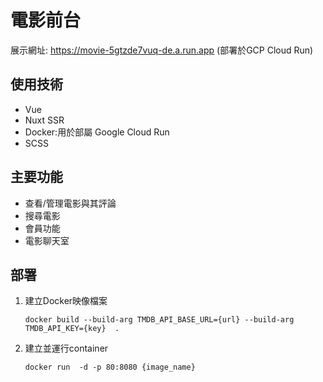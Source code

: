 # 電影前台

展示網址: https://movie-5gtzde7vuq-de.a.run.app
(部署於GCP Cloud Run)

## 使用技術

- Vue
- Nuxt SSR
- Docker:用於部屬 Google Cloud Run
- SCSS

## 主要功能

- 查看/管理電影與其評論
- 搜尋電影
- 會員功能
- 電影聊天室

## 部署

1. 建立Docker映像檔案
   ```
   docker build --build-arg TMDB_API_BASE_URL={url} --build-arg TMDB_API_KEY={key}  .
   ```
2. 建立並運行container
   ```
   docker run  -d -p 80:8080 {image_name}
   ```
